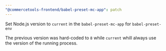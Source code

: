 ```yaml
---
"@commercetools-frontend/babel-preset-mc-app": patch
---
```


Set Node.js version to `current` in the `babel-preset-mc-app` for `babel-preset-env`

The previous version was hard-coded to `8` while `current` whill always use the version of the running process.
